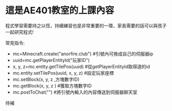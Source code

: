 # 這是AE401教室的上課內容

  程式學習需要持之以恆，持續練習也是非常重要的一環，家長需要的話可以與孩子一起研究程式!

常見指令:
 - mc=Minecraft.create("anorfire.club")          #引號內可換成自己的伺服器ip 
 - uuid=mc.getPlayerEntityId("玩家ID")   
 - x, y, z=mc.entity.getTilePos(uuid)            #從getPlayerEntityId取得道的id
 - mc.entity.setTilePos(uuid, x, y, z)           #設定玩家座標
 - mc.setBlock(x, y, z ,方塊數字ID)
 - mc.getBlock(x, y, z )                         #獲取方塊數字ID
 - mc.postToChat("")                             #將引號內輸入的內容傳送到伺服器聊天室



待補

